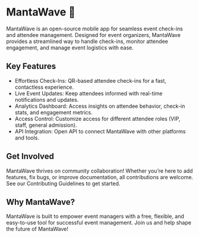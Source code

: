 # MantaWave 🌊
MantaWave is an open-source mobile app for seamless event check-ins and attendee management. Designed for event organizers, MantaWave provides a streamlined way to handle check-ins, monitor attendee engagement, and manage event logistics with ease.

## Key Features
- Effortless Check-Ins: QR-based attendee check-ins for a fast, contactless experience.
- Live Event Updates: Keep attendees informed with real-time notifications and updates.
- Analytics Dashboard: Access insights on attendee behavior, check-in stats, and engagement metrics.
- Access Control: Customize access for different attendee roles (VIP, staff, general admission).
- API Integration: Open API to connect MantaWave with other platforms and tools.

## Get Involved
MantaWave thrives on community collaboration! Whether you’re here to add features, fix bugs, or improve documentation, all contributions are welcome. See our Contributing Guidelines to get started.

## Why MantaWave?
MantaWave is built to empower event managers with a free, flexible, and easy-to-use tool for successful event management. Join us and help shape the future of MantaWave!
